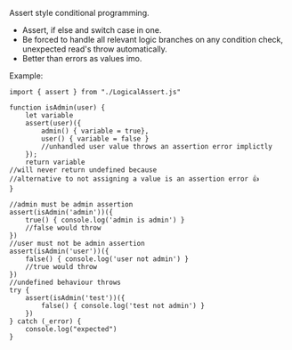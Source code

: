 Assert style conditional programming.
- Assert, if else and switch case in one.
- Be forced to handle all relevant logic branches on any condition check, unexpected read's throw automatically.
- Better than errors as values imo.

Example:
```
import { assert } from "./LogicalAssert.js"

function isAdmin(user) {
    let variable
    assert(user)({
        admin() { variable = true},
        user() { variable = false }
        //unhandled user value throws an assertion error implictly
    });
    return variable
//will never return undefined because
//alternative to not assigning a value is an assertion error 👍
}

//admin must be admin assertion
assert(isAdmin('admin'))({
    true() { console.log('admin is admin') }
    //false would throw
})
//user must not be admin assertion
assert(isAdmin('user'))({
    false() { console.log('user not admin') }
    //true would throw
})
//undefined behaviour throws
try {
    assert(isAdmin('test'))({
        false() { console.log('test not admin') }
    })
} catch (_error) {
    console.log("expected")
}
```
